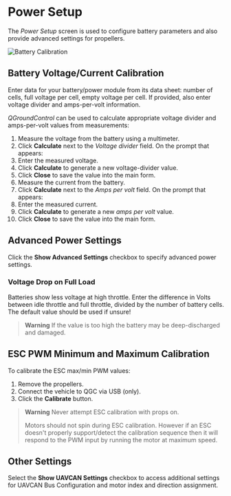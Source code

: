 # Power Setup

The *Power Setup* screen is used to configure battery parameters and also provide advanced settings for propellers.

![Battery Calibration](../../assets/setup/PX4Power.jpg)

## Battery Voltage/Current Calibration

Enter data for your battery/power module from its data sheet: number of cells, full voltage per cell, empty voltage per cell. If provided, also enter voltage divider and amps-per-volt information. 

*QGroundControl* can be used to calculate appropriate voltage divider and amps-per-volt values from measurements:

1. Measure the voltage from the battery using a multimeter.
1. Click **Calculate** next to the *Voltage divider* field. On the prompt that appears:
  1. Enter the measured voltage.
  1. Click **Calculate** to generate a new voltage-divider value.
  1. Click **Close** to save the value into the main form. 
1. Measure the current from the battery.
1. Click **Calculate** next to the *Amps per volt* field. On the prompt that appears:
  1. Enter the measured current.
  1. Click **Calculate** to generate a new *amps per volt* value.
  1. Click **Close** to save the value into the main form. 

## Advanced Power Settings

Click the **Show Advanced Settings** checkbox to specify advanced power settings.

### Voltage Drop on Full Load

Batteries show less voltage at high throttle. Enter the difference in Volts between idle throttle and full throttle, divided by the number of battery cells. The default value should be used if unsure!

> **Warning** If the value is too high the battery may be deep-discharged and damaged.

## ESC PWM Minimum and Maximum Calibration

To calibrate the ESC max/min PWM values:
1. Remove the propellers. 
1. Connect the vehicle to QGC via USB (only). 
1. Click the **Calibrate** button.

> **Warning** Never attempt ESC calibration with props on.
>
> Motors should not spin during ESC calibration. 
> However if an ESC doesn't properly support/detect the calibration sequence then it will respond to the PWM input by running the motor at maximum speed.

 
## Other Settings

Select the **Show UAVCAN Settings** checkbox to access additional settings for UAVCAN Bus Configuration and motor index and direction assignment.
